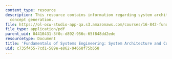 ```yaml
---
content_type: resource
description: This resource contains information regarding system architecture and
  concept generation.
file: https://ol-ocw-studio-app-qa.s3.amazonaws.com/courses/16-842-fundamentals-of-systems-engineering-fall-2015/c735f4557cd1589ee86294668f75b558_MTI16_842F15_Ses4_Con_Syn.pdf
file_type: application/pdf
parent_uid: 04410431-3f0c-d892-956c-65f848dd2ede
resourcetype: Document
title: 'Fundamentals of Systems Engineering: System Architecture and Concept Generation'
uid: c735f455-7cd1-589e-e862-94668f75b558
---
```

